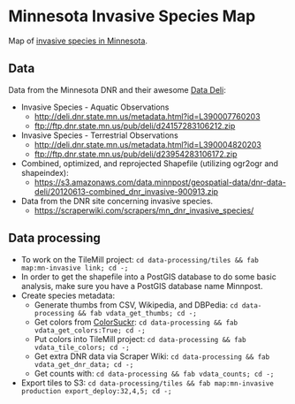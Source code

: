 # Minnesota Invasive Species Map

Map of [invasive species in Minnesota](http://www.dnr.state.mn.us/invasives/index.html).

## Data

Data from the Minnesota DNR and their awesome [Data Deli](http://deli.dnr.state.mn.us/):

* Invasive Species - Aquatic Observations
    * http://deli.dnr.state.mn.us/metadata.html?id=L390007760203
    * ftp://ftp.dnr.state.mn.us/pub/deli/d24157283106212.zip
* Invasive Species - Terrestrial Observations
    * http://deli.dnr.state.mn.us/metadata.html?id=L390004820203
    * ftp://ftp.dnr.state.mn.us/pub/deli/d23954283106172.zip
* Combined, optimized, and reprojected Shapefile (utilizing ogr2ogr and shapeindex):
    * https://s3.amazonaws.com/data.minnpost/geospatial-data/dnr-data-deli/20120613-combined_dnr_invasive-900913.zip
* Data from the DNR site concerning invasive species.
    * https://scraperwiki.com/scrapers/mn_dnr_invasive_species/

## Data processing

* To work on the TileMill project: ```cd data-processing/tiles && fab map:mn-invasive link; cd -;```
* In order to get the shapefile into a PostGIS database to do some basic analysis, make sure you have a PostGIS database name Minnpost.
* Create species metadata:
    * Generate thumbs from CSV, Wikipedia, and DBPedia: ```cd data-processing && fab vdata_get_thumbs; cd -;```
    * Get colors from [ColorSuckr](http://coloursuckr.com/): ```cd data-processing && fab vdata_get_colors:True; cd -;```
    * Put colors into TileMill project: ```cd data-processing && fab vdata_tile_colors; cd -;```
    * Get extra DNR data via Scraper Wiki: ```cd data-processing && fab vdata_get_dnr_data; cd -;```
    * Get counts with: ```cd data-processing && fab vdata_counts; cd -;```
* Export tiles to S3: ```cd data-processing/tiles && fab map:mn-invasive production export_deploy:32,4,5; cd -;```